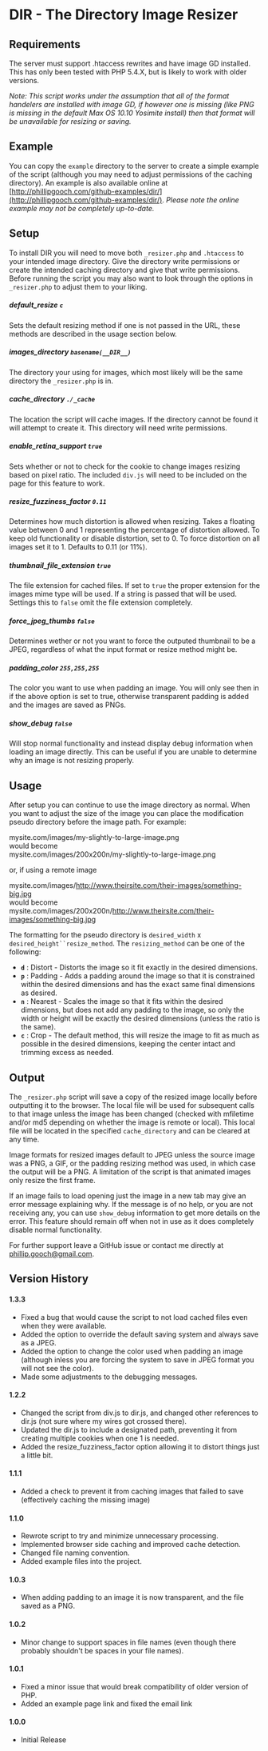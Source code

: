# DIR - The Directory Image Resizer

## Requirements
The server must support .htaccess rewrites and have image GD installed. This has only been tested with PHP 5.4.X, but is likely to work with older versions.

_Note: This script works under the assumption that all of the format handelers are installed with image GD, if however one is missing (like PNG is missing in the default Max OS 10.10 Yosimite install) then that format will be unavailable for resizing or saving._

## Example
You can copy the `example` directory to the server to create a simple example of the script (although you may need to adjust permissions of the caching directory). An example is also available online at [http://phillipgooch.com/github-examples/dir/](http://phillipgooch.com/github-examples/dir/). _Please note the online example may not be completely up-to-date._

## Setup
To install DIR you will need to move both `_resizer.php` and `.htaccess` to your intended image directory. Give the directory write permissions or create the intended caching directory and give that write permissions. Before running the script you may also want to look through the options in `_resizer.php` to adjust them to your liking. 

##### default_resize `c` 
Sets the default resizing method if one is not passed in the URL, these methods are described in the usage section below. 

##### images_directory `basename(__DIR__)`
The directory your using for images, which most likely will be the same directory the `_resizer.php` is in.

##### cache_directory `./_cache`
The location the script will cache images. If the directory cannot be found it will attempt to create it. This directory will need write permissions.

##### enable_retina_support `true`
Sets whether or not to check for the cookie to change images resizing based on pixel ratio. The included `div.js` will need to be included on the page for this feature to work.

##### resize_fuzziness_factor `0.11`
Determines how much distortion is allowed when resizing. Takes a floating value between 0 and 1 representing the percentage of distortion allowed. To keep old functionality or disable distortion, set to 0. To force distortion on all images set it to 1. Defaults to 0.11 (or 11%).

##### thumbnail_file_extension `true`
The file extension for cached files. If set to `true` the proper extension for the images mime type will be used. If a string is passed that will be used. Settings this to `false` omit the file extension completely.

##### force_jpeg_thumbs `false`
Determines wether or not you want to force the outputed thumbnail to be a JPEG, regardless of what the input format or resize method might be.

##### padding_color `255,255,255`
The color you want to use when padding an image. You will only see then in if the above option is set to true, otherwise transparent padding is added and the images are saved as PNGs.

##### show_debug `false`
Will stop normal functionality and instead display debug information when loading an image directly. This can be useful if you are unable to determine why an image is not resizing properly.

## Usage
After setup you can continue to use the image directory as normal. When you want to adjust the size of the image you can place the modification pseudo directory before the image path. For example:

mysite.com/images/my-slightly-to-large-image.png  
would become  
mysite.com/images/200x200n/my-slightly-to-large-image.png

or, if using a remote image

mysite.com/images/http://www.theirsite.com/their-images/something-big.jpg  
would become  
mysite.com/images/200x200n/http://www.theirsite.com/their-images/something-big.jpg

The formatting for the pseudo directory is `desired_width` x `desired_height``resize_method`. The `resizing_method` can be one of the following:

- **`d`** : Distort - Distorts the image so it fit exactly in the desired dimensions.
- **`p`** : Padding - Adds a padding around the image so that it is constrained within the desired dimensions and has the exact same final dimensions as desired.
- **`n`** : Nearest - Scales the image so that it fits within the desired dimensions, but does not add any padding to the image, so only the width or height will be exactly the desired dimensions (unless the ratio is the same).
- **`c`** : Crop - The default method, this will resize the image to fit as much as possible in the desired dimensions, keeping the center intact and trimming excess as needed.

## Output
The `_resizer.php` script will save a copy of the resized image locally before outputting it to the browser. The local file will be used for subsequent calls to that image unless the image has been changed (checked with mfiletime and/or md5 depending on whether the image is remote or local). This local file will be located in the specified `cache_directory` and can be cleared at any time.

Image formats for resized images default to JPEG unless the source image was a PNG, a GIF, or the padding resizing method was used, in which case the output will be a PNG. A limitation of the script is that animated images only resize the first frame.

If an image fails to load opening just the image in a new tab may give an error message explaining why. If the message is of no help, or you are not receiving any, you can use `show_debug` information to get more details on the error. This feature should remain off when not in use as it does completely disable normal functionality.

For further support leave a GitHub issue or contact me directly at [phillip.gooch@gmail.com](mailto:phillip.gooch@gmail.com).

## Version History
#### 1.3.3
- Fixed a bug that would cause the script to not load cached files even when they were available.
- Added the option to override the default saving system and always save as a JPEG.
- Added the option to change the color used when padding an image (although inless you are forcing the system to save in JPEG format you will not see the color).
- Made some adjustments to the debugging messages.

#### 1.2.2
- Changed the script from div.js to dir.js, and changed other references to dir.js (not sure where my wires got crossed there).
- Updated the dir.js to include a designated path, preventing it from creating multiple cookies when one 1 is needed.
- Added the resize_fuzziness_factor option allowing it to distort things just a little bit. 

#### 1.1.1
- Added a check to prevent it from caching images that failed to save (effectively caching the missing image)

#### 1.1.0
- Rewrote script to try and minimize unnecessary processing. 
- Implemented browser side caching and improved cache detection.
- Changed file naming convention.
- Added example files into the project.

#### 1.0.3
- When adding padding to an image it is now transparent, and the file saved as a PNG.

#### 1.0.2
- Minor change to support spaces in file names (even though there probably shouldn't be spaces in your file names).

#### 1.0.1
- Fixed a minor issue that would break compatibility of older version of PHP.
- Added an example page link and fixed the email link

#### 1.0.0
- Initial Release